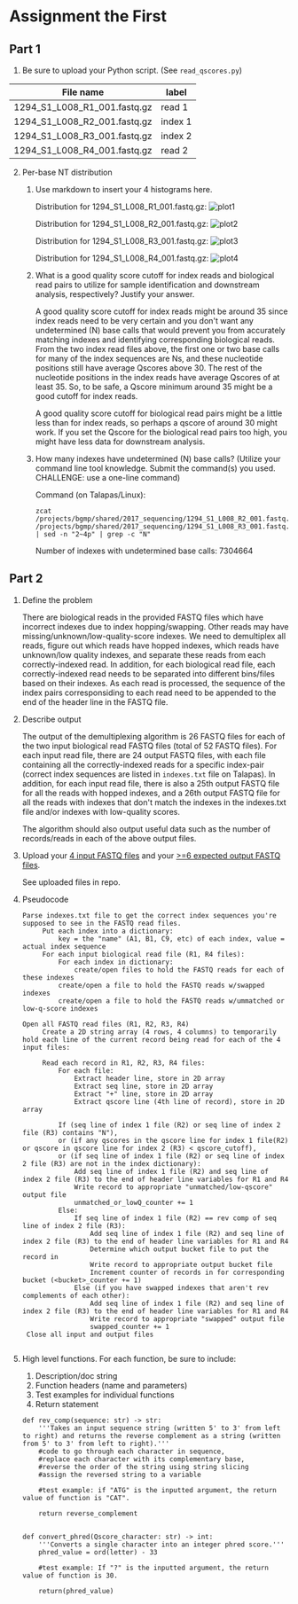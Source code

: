 # Assignment the First

## Part 1
1. Be sure to upload your Python script. (See ```read_qscores.py```)

| File name | label |
|---|---|
| 1294_S1_L008_R1_001.fastq.gz | read 1 |
| 1294_S1_L008_R2_001.fastq.gz | index 1 |
| 1294_S1_L008_R3_001.fastq.gz | index 2 |
| 1294_S1_L008_R4_001.fastq.gz | read 2 |

2. Per-base NT distribution
    1. Use markdown to insert your 4 histograms here.
        
       Distribution for 1294_S1_L008_R1_001.fastq.gz:
       ![plot1](https://github.com/bioThai/Demultiplex/blob/55257c3ae4d0fc6eb938940225514aca83ed6d32/Assignment-the-first/plot_1294_S1_L008_R1_001.fastq.gz.png)
       
       Distribution for 1294_S1_L008_R2_001.fastq.gz:
       ![plot2](https://github.com/bioThai/Demultiplex/blob/55257c3ae4d0fc6eb938940225514aca83ed6d32/Assignment-the-first/plot_1294_S1_L008_R2_001.fastq.gz.png)
       
       Distribution for 1294_S1_L008_R3_001.fastq.gz:
       ![plot3](https://github.com/bioThai/Demultiplex/blob/55257c3ae4d0fc6eb938940225514aca83ed6d32/Assignment-the-first/plot_1294_S1_L008_R3_001.fastq.gz.png)
       
       Distribution for 1294_S1_L008_R4_001.fastq.gz:
       ![plot4](https://github.com/bioThai/Demultiplex/blob/55257c3ae4d0fc6eb938940225514aca83ed6d32/Assignment-the-first/plot_1294_S1_L008_R4_001.fastq.gz.png)
    
    
    2. What is a good quality score cutoff for index reads and biological read pairs to utilize for sample identification and downstream analysis, respectively? Justify your answer.
    
       A good quality score cutoff for index reads might be around 35 since index reads need to be very certain and you don't want any undetermined (N) base calls that would prevent you from accurately matching indexes and identifying corresponding biological reads. From the two index read files above, the first one or two base calls for many of the index sequences are Ns, and these nucleotide positions still have average Qscores above 30. The rest of the nucleotide positions in the index reads have average Qscores of at least 35. So, to be safe, a Qscore minimum around 35 might be a good cutoff for index reads.
       
       A good quality score cutoff for biological read pairs might be a little less than for index reads, so perhaps a qscore of around 30 might work. If you set the Qscore for the biological read pairs too high, you might have less data for downstream analysis.
    
    
    3. How many indexes have undetermined (N) base calls? (Utilize your command line tool knowledge. Submit the command(s) you used. CHALLENGE: use a one-line command)
   
       Command (on Talapas/Linux): 
       ```
       zcat /projects/bgmp/shared/2017_sequencing/1294_S1_L008_R2_001.fastq.gz /projects/bgmp/shared/2017_sequencing/1294_S1_L008_R3_001.fastq.gz | sed -n "2~4p" | grep -c "N"
       ```
       Number of indexes with undetermined base calls: 7304664
       
       
    
## Part 2
1. Define the problem

   There are biological reads in the provided FASTQ files which have incorrect indexes due to index hopping/swapping. Other reads may have missing/unknown/low-quality-score indexes. We need to demultiplex all reads, figure out which reads have hopped indexes, which reads have unknown/low quality indexes, and separate these reads from each correctly-indexed read. In addition, for each biological read file, each correctly-indexed read needs to be separated into different bins/files based on their indexes. As each read is processed, the sequence of the index pairs corresponsiding to each read need to be appended to the end of the header line in the FASTQ file.

2. Describe output

   The output of the demultiplexing algorithm is 26 FASTQ files for each of the two input biological read FASTQ files (total of 52 FASTQ files). For each input read file, there are 24 output FASTQ files, with each file containing all the correctly-indexed reads for a specific index-pair (correct index sequences are listed in ```indexes.txt``` file on Talapas). In addition, for each input read file, there is also a 25th output FASTQ file for all the reads with hopped indexes, and a 26th output FASTQ file for all the reads with indexes that don't match the indexes in the indexes.txt file and/or indexes with low-quality scores.
   
   The algorithm should also output useful data such as the number of records/reads in each of the above output files.


3. Upload your [4 input FASTQ files](../TEST-input_FASTQ) and your [>=6 expected output FASTQ files](../TEST-output_FASTQ).

   See uploaded files in repo.


4. Pseudocode

   ```
   Parse indexes.txt file to get the correct index sequences you're supposed to see in the FASTQ read files.
        Put each index into a dictionary: 
            key = the "name" (A1, B1, C9, etc) of each index, value = actual index sequence
        For each input biological read file (R1, R4 files): 
            For each index in dictionary:
                create/open files to hold the FASTQ reads for each of these indexes
            create/open a file to hold the FASTQ reads w/swapped indexes
            create/open a file to hold the FASTQ reads w/ummatched or low-q-score indexes
            
   Open all FASTQ read files (R1, R2, R3, R4)
        Create a 2D string array (4 rows, 4 columns) to temporarily hold each line of the current record being read for each of the 4 input files:

        Read each record in R1, R2, R3, R4 files:
            For each file:
                Extract header line, store in 2D array
                Extract seq line, store in 2D array
                Extract "+" line, store in 2D array
                Extract qscore line (4th line of record), store in 2D array
                
            If (seq line of index 1 file (R2) or seq line of index 2 file (R3) contains "N"), 
            or (if any qscores in the qscore line for index 1 file(R2) or qscore in qscore line for index 2 (R3) < qscore_cutoff),
            or (if seq line of index 1 file (R2) or seq line of index 2 file (R3) are not in the index dictionary):
                Add seq line of index 1 file (R2) and seq line of index 2 file (R3) to the end of header line variables for R1 and R4 
                Write record to appropriate "unmatched/low-qscore" output file
                unmatched_or_lowQ_counter += 1
            Else:
                If seq line of index 1 file (R2) == rev comp of seq line of index 2 file (R3):
                    Add seq line of index 1 file (R2) and seq line of index 2 file (R3) to the end of header line variables for R1 and R4 
                    Determine which output bucket file to put the record in
                    Write record to appropriate output bucket file
                    Increment counter of records in for corresponding bucket (<bucket>_counter += 1)
                Else (if you have swapped indexes that aren't rev complements of each other):
                    Add seq line of index 1 file (R2) and seq line of index 2 file (R3) to the end of header line variables for R1 and R4 
                    Write record to appropriate "swapped" output file
                    swapped_counter += 1
    Close all input and output files                 
 
   ```

5. High level functions. For each function, be sure to include:
    1. Description/doc string
    2. Function headers (name and parameters)
    3. Test examples for individual functions
    4. Return statement

    ```
    def rev_comp(sequence: str) -> str:
        '''Takes an input sequence string (written 5' to 3' from left to right) and returns the reverse complement as a string (written from 5' to 3' from left to right).'''
        #code to go through each character in sequence, 
        #replace each character with its complementary base, 
        #reverse the order of the string using string slicing
        #assign the reversed string to a variable
        
        #test example: if "ATG" is the inputted argument, the return value of function is "CAT".
        
        return reverse_complement
 
 
    def convert_phred(Qscore_character: str) -> int:
        '''Converts a single character into an integer phred score.'''
        phred_value = ord(letter) - 33
        
        #test example: If "?" is the inputted argument, the return value of function is 30.
        
        return(phred_value)
        
   
 
    ```
